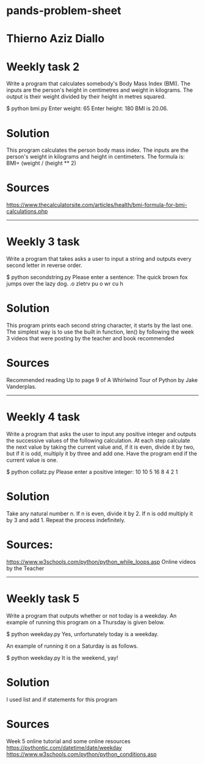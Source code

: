 # pands-problem-sheet
# Thierno Aziz Diallo

# Weekly task 2

Write a program that calculates somebody's Body Mass Index (BMI). The inputs are the person's height in centimetres and weight in kilograms. The output is their weight divided by their height in metres squared.

$ python bmi.py
Enter weight: 65
Enter height: 180
BMI is 20.06.
# Solution
This program calculates the person body mass index. 
The inputs are the person's weight in kilograms and height in centimeters.
The formula is:
BMI= (weight / (height ** 2)
# Sources
https://www.thecalculatorsite.com/articles/health/bmi-formula-for-bmi-calculations.php


--------
# Weekly 3 task

 Write a program that takes asks a user to input a string and outputs every second letter in reverse order.

$ python secondstring.py
Please enter a sentence: The quick brown fox jumps over the lazy dog.
.o zletrv pu o wr cu h
# Solution 
This program prints each second string character, it starts by the last one.
The simplest way is to use the built in function, len() by following the week 3 videos that were posting by the teacher and book recommended 
# Sources 
Recommended reading
Up to page 9 of A Whirlwind Tour of Python by Jake Vanderplas.

---------------------------------
# Weekly 4 task

Write a program that asks the user to input any positive integer and outputs the successive values of the following calculation. At each step calculate the next value by taking the current value and, if it is even, divide it by two, but if it is odd, multiply it by three and add one. Have the program end if the current value is one.

$ python collatz.py
Please enter a positive integer: 10
10 5 16 8 4 2 1
# Solution
Take any natural number n.
If n is even, divide it by 2.
 If n is odd multiply it by 3 and add 1.
 Repeat the process indefinitely.
 # Sources:
 https://www.w3schools.com/python/python_while_loops.asp
 Online videos by the Teacher 
 
 -----------------------------
#  Weekly task 5

Write a program that outputs whether or not today is a weekday. An example of running this program on a Thursday is given below.

$ python weekday.py
Yes, unfortunately today is a weekday.

An example of running it on a Saturday is as follows.

$ python weekday.py
It is the weekend, yay!
# Solution
I used list and if statements for this program
# Sources
Week 5 online tutorial and some online resources 
https://pythontic.com/datetime/date/weekday
https://www.w3schools.com/python/python_conditions.asp


